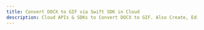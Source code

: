 ---title: Convert DOCX to GIF via Swift SDK in Clouddescription: Cloud APIs & SDKs to Convert DOCX to GIF. Also Create, Edit & Render Microsoft Word & OpenOffice documents in the Cloud.---